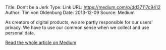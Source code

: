 Title: Don’t be a Jerk
Type: Link
URL: https://medium.com/p/dd37117c9412
Author: Tim von Oldenburg
Date: 2013-12-09
Source: Medium

As creators of digital products, we are partly responsible for our users’ privacy. We have to use our common sense when we collect and use personal data.

[Read the whole article on Medium](https://medium.com/p/dd37117c9412)
